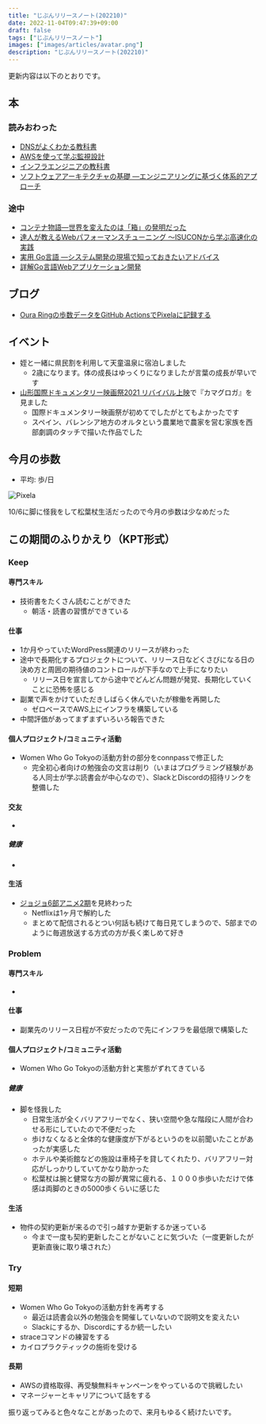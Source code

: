 ```yaml
---
title: "じぶんリリースノート(202210)"
date: 2022-11-04T09:47:39+09:00
draft: false
tags: ["じぶんリリースノート"]
images: ["images/articles/avatar.png"]
description: "じぶんリリースノート(202210)"
---
```


更新内容は以下のとおりです。

## 本

### 読みおわった

- [DNSがよくわかる教科書](https://bookmeter.com/books/13194174)
- [AWSを使って学ぶ監視設計](https://bookmeter.com/books/16530950)
- [インフラエンジニアの教科書](https://bookmeter.com/books/7426889)
- [ソフトウェアアーキテクチャの基礎 ―エンジニアリングに基づく体系的アプローチ](https://bookmeter.com/books/19331212)

### 途中

- [コンテナ物語―世界を変えたのは「箱」の発明だった](https://bookmeter.com/books/977)
- [達人が教えるWebパフォーマンスチューニング 〜ISUCONから学ぶ高速化の実践](https://bookmeter.com/books/19792437)
- [実用 Go言語 ―システム開発の現場で知っておきたいアドバイス](https://bookmeter.com/books/19535730)
- [詳解Go言語Webアプリケーション開発](https://bookmeter.com/books/19190920)

## ブログ
- [Oura Ringの歩数データをGitHub ActionsでPixelaに記録する](https://mom0tomo.github.io/post/record_oura_ring_data_in_pixela/)

## イベント
- 姪と一緒に県民割を利用して天童温泉に宿泊しました
  - 2歳になります。体の成長はゆっくりになりましたが言葉の成長が早いです
- [山形国際ドキュメンタリー映画祭2021 リバイバル上映](https://www.yidff.jp/2021/cat011/21c014.html)で『カマグロガ』を見ました
  - 国際ドキュメンタリー映画祭が初めてでしたがとてもよかったです
  - スペイン、バレンシア地方のオルタという農業地で農家を営む家族を西部劇調のタッチで描いた作品でした

## 今月の歩数

- 平均: 歩/日

![Pixela](https://pixe.la/v1/users/mom0tomo/graphs/pedometer)

10/6に脚に怪我をして松葉杖生活だったので今月の歩数は少なめだった

## この期間のふりかえり（KPT形式）

### Keep

#### 専門スキル

- 技術書をたくさん読むことができた
  - 朝活・読書の習慣ができている

#### 仕事

- 1か月やっていたWordPress関連のリリースが終わった
- 途中で長期化するプロジェクトについて、リリース日などくさびになる日の決め方と周囲の期待値のコントロールが下手なので上手になりたい
  - リリース日を宣言してから途中でどんどん問題が発覚、長期化していくことに恐怖を感じる
- 副業で声をかけていただきしばらく休んでいたが稼働を再開した
  - ゼロベースでAWS上にインフラを構築している
- 中間評価があってまずまずいろいろ報告できた

#### 個人プロジェクト/コミュニティ活動

- Women Who Go Tokyoの活動方針の部分をconnpassで修正した
  - 完全初心者向けの勉強会の文言は削り（いまはプログラミング経験がある人同士が学ぶ読書会が中心なので）、SlackとDiscordの招待リンクを整備した

#### 交友

- 

##### 健康

- 

#### 生活

- [ジョジョ6部アニメ2期](https://jojo-portal.com/anime/so/news/35/)を見終わった
  - Netflixは1ヶ月で解約した
  - まとめて配信されるとつい何話も続けて毎日見てしまうので、5部までのように毎週放送する方式の方が長く楽しめて好き

### Problem

#### 専門スキル

- 

#### 仕事

- 副業先のリリース日程が不安だったので先にインフラを最低限で構築した

#### 個人プロジェクト/コミュニティ活動

- Women Who Go Tokyoの活動方針と実態がずれてきている

##### 健康

- 脚を怪我した
  - 日常生活が全くバリアフリーでなく、狭い空間や急な階段に人間が合わせる形にしていたので不便だった
  - 歩けなくなると全体的な健康度が下がるというのを以前聞いたことがあったが実感した
  - ホテルや美術館などの施設は車椅子を貸してくれたり、バリアフリー対応がしっかりしていてかなり助かった
  - 松葉杖は腕と健常な方の脚が異常に疲れる、１０００歩歩いただけで体感は両脚のときの5000歩くらいに感じた

#### 生活

- 物件の契約更新が来るので引っ越すか更新するか迷っている
  - 今まで一度も契約更新したことがないことに気づいた（一度更新したが更新直後に取り壊された）

### Try

#### 短期

- Women Who Go Tokyoの活動方針を再考する
  - 最近は読書会以外の勉強会を開催していないので説明文を変えたい
  - Slackにするか、Discordにするか統一したい
- straceコマンドの練習をする
- カイロプラクティックの施術を受ける

#### 長期

- AWSの資格取得、再受験無料キャンペーンをやっているので挑戦したい
- マネージャーとキャリアについて話をする

振り返ってみると色々なことがあったので、来月もゆるく続けたいです。
